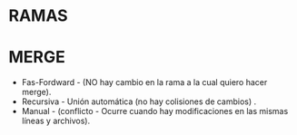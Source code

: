 # RAMAS

# MERGE

* Fas-Fordward - (NO hay cambio en la rama a la cual quiero hacer merge).
* Recursiva - Unión automática (no hay colisiones de cambios) .
* Manual - (conflicto - Ocurre cuando hay modificaciones en las mismas líneas y archivos).
